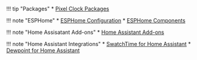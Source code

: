 !!! tip "Packages"
    * [Pixel Clock Packages](https://github.com/andrewjswan/pixel-clock/tree/main/packages)

!!! note "ESPHome"
    * [ESPHome Configuration](https://andrewjswan.github.io/esphome-config)
    * [ESPHome Components](https://andrewjswan.github.io/esphome-components)

!!! note "Home Assisatant Add-ons"
    * [Home Assistant Add-ons](https://github.com/andrewjswan/home-assistant-addons)

!!! note "Home Assistant Integrations"
    * [SwatchTime for Home Assistant](https://github.com/andrewjswan/SwatchTime)
    * [Dewpoint for Home Assistant](https://andrewjswan.github.io/home-assistant-dewpoint)
